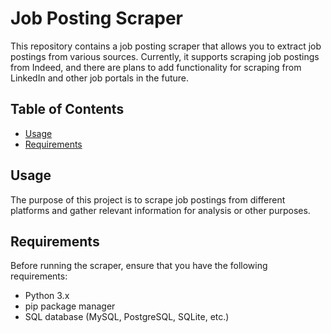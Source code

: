 # Job Posting Scraper

This repository contains a job posting scraper that allows you to extract job postings from various sources. Currently, it supports scraping job postings from Indeed, and there are plans to add functionality for scraping from LinkedIn and other job portals in the future.

## Table of Contents
- [Usage](#usage)
- [Requirements](#requirements)

## Usage

The purpose of this project is to scrape job postings from different platforms and gather relevant information for analysis or other purposes.

## Requirements

Before running the scraper, ensure that you have the following requirements:

- Python 3.x
- pip package manager
- SQL database (MySQL, PostgreSQL, SQLite, etc.)

